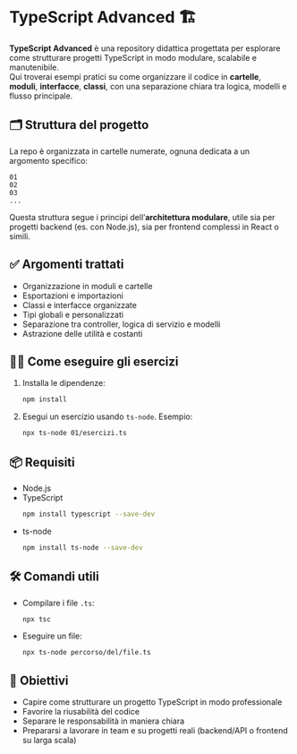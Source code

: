 # TypeScript Advanced 🏗️

**TypeScript Advanced** è una repository didattica progettata per esplorare come strutturare progetti TypeScript in modo modulare, scalabile e manutenibile.  
Qui troverai esempi pratici su come organizzare il codice in **cartelle**, **moduli**, **interfacce**, **classi**, con una separazione chiara tra logica, modelli e flusso principale.

## 🗂️ Struttura del progetto

La repo è organizzata in cartelle numerate, ognuna dedicata a un argomento specifico:

```
01
02
03
...
```

Questa struttura segue i principi dell’**architettura modulare**, utile sia per progetti backend (es. con Node.js), sia per frontend complessi in React o simili.

## ✅ Argomenti trattati

- Organizzazione in moduli e cartelle
- Esportazioni e importazioni
- Classi e interfacce organizzate
- Tipi globali e personalizzati
- Separazione tra controller, logica di servizio e modelli
- Astrazione delle utilità e costanti

## 🧑‍💻 Come eseguire gli esercizi

1. Installa le dipendenze:

   ```bash
   npm install
   ```

2. Esegui un esercizio usando `ts-node`. Esempio:
   ```bash
   npx ts-node 01/esercizi.ts
   ```

## 📦 Requisiti

- Node.js
- TypeScript
  ```bash
  npm install typescript --save-dev
  ```
- ts-node
  ```bash
  npm install ts-node --save-dev
  ```

## 🛠️ Comandi utili

- Compilare i file `.ts`:

  ```bash
  npx tsc
  ```

- Eseguire un file:
  ```bash
  npx ts-node percorso/del/file.ts
  ```

## 🎯 Obiettivi

- Capire come strutturare un progetto TypeScript in modo professionale
- Favorire la riusabilità del codice
- Separare le responsabilità in maniera chiara
- Prepararsi a lavorare in team e su progetti reali (backend/API o frontend su larga scala)
